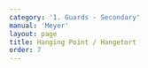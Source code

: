 ```yaml
---
category: '1. Guards - Secondary'
manual: 'Meyer'
layout: page
title: Hanging Point / Hangetort
order: 7
---
```


<link rel="import" href="/bower_components/polymer/polymer.html">
<link rel="import" href="shared-styles.html">

<dom-module id="{{ page.url | split:'/' | last | remove: '.html' }}-element">
  <template>
    <style include="shared-styles">
      :host {
        display: block;

        padding: 10px;
      }
    </style>

    <div class="card">

      <h1>{{ page.title }}</h1>
      <p><blockquote>The figure in the image teaches you how to execute the Hanging Point, except that it does not show the arms extended enough. Therefore position yourself in this guard thus: stand with your right foot forward, and hold your weapon with arms extended in front of you such that the blade hangs somewhat down toward the ground. This posture is quite similar to the Ox, except that in the Ox you hold the arms vertically, but here they shall be extended forward in front of your face, and you let the sword hang toward the ground, which is why it is called the Hanging Point.</blockquote></p>

      <img class="card-image" src="/manuals/meyer/images/guards/hangetort-illustration.jpg">

    </div>
  </template>

  <script>
    Polymer({
      is: '{{ page.url | split:'/' | last | remove: '.html' }}-element',
    });
  </script>
</dom-module>